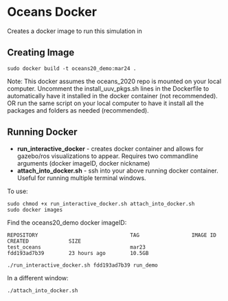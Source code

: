 # Oceans Docker
Creates a docker image to run this simulation in

## Creating Image
```
sudo docker build -t oceans20_demo:mar24 .

```

Note: This docker assumes the oceans_2020 repo is mounted on your local computer. Uncomment the install_uuv_pkgs.sh lines in the Dockerfile to automatically have it installed in the docker container (not recommended). OR run the same script on your local computer to have it install all the packages and folders as needed (recommended).

## Running Docker
 - **run_interactive_docker** - creates docker container and allows for gazebo/ros visualizations to appear. Requires two commandline arguments (docker imageID, docker nickname)
 - **attach_into_docker.sh** - ssh into your above running docker container. Useful for running multiple terminal windows.

 To use:
 ```
sudo chmod +x run_interactive_docker.sh attach_into_docker.sh
sudo docker images
```

Find the oceans20_demo docker imageID:
```
REPOSITORY                              TAG                 IMAGE ID            CREATED             SIZE
test_oceans                             mar23               fdd193ad7b39        23 hours ago        10.5GB
```

```
./run_interactive_docker.sh fdd193ad7b39 run_demo
```

In a different window:
```
./attach_into_docker.sh
```